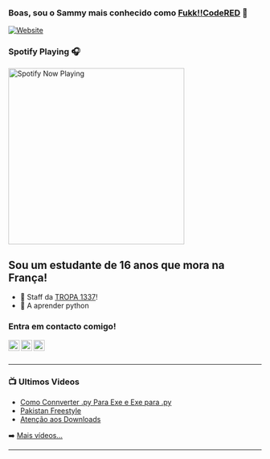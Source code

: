 ### Boas, sou o Sammy mais conhecido como [Fukk!!CodeRED][1337] 👋

[![Website](https://img.shields.io/youtube/channel/subscribers/UCfB-27k_7u0lO2mLaXWpgaA?style=for-the-badge)][youtube]


### Spotify Playing 🎧

[<img src="github-readme-stats-mu-ashen.vercel.app" alt="Spotify Now Playing" width="350" />](https://open.spotify.com/user/dcevdn32cb0ow98d9dja72ui)


## Sou um estudante de 16 anos que mora na França!

- 🔭 Staff da [TROPA 1337][1337]!
- 🌱 A aprender python


### Entra em contacto comigo!

[<img align="left" alt="codeSTACKr.com" width="22px" src="https://cdn.jsdelivr.net/npm/simple-icons@v3/icons/discord.svg" />][1337]
[<img align="left" alt="codeSTACKr | YouTube" width="22px" src="https://cdn.jsdelivr.net/npm/simple-icons@v3/icons/youtube.svg" />][youtube]
[<img align="left" alt="codeSTACKr | Instagram" width="22px" src="https://cdn.jsdelivr.net/npm/simple-icons@v3/icons/instagram.svg" />][instagram]


<br />
<br />

---

### 📺 Ultimos Videos

<!-- YOUTUBE:START -->
- [Como Connverter .py Para Exe e Exe para .py](https://www.youtube.com/watch?v=xCgOfZrfc3g)
- [Pakistan Freestyle](https://www.youtube.com/watch?v=4ETu3Fj06SU)
- [Atenção aos Downloads](https://www.youtube.com/watch?v=ny3x1hOtPkg)
<!-- YOUTUBE:END -->

➡️ [Mais vídeos...](https://www.youtube.com/channel/UCfB-27k_7u0lO2mLaXWpgaA/videos)

---

[1337]: https://discord.gg/jejV5cTJmd
[youtube]: https://youtube.com/codeSTACKr
[instagram]: https://instagram.com/fukkcodered1337
